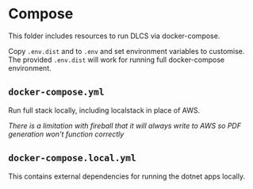 # Compose

This folder includes resources to run DLCS via docker-compose.

Copy `.env.dist` and to `.env` and set environment variables to customise. The provided `.env.dist` will work for running full docker-compose environment.

## `docker-compose.yml`

Run full stack locally, including localstack in place of AWS.

_There is a limitation with fireball that it will always write to AWS so PDF generation won't function correctly_

## `docker-compose.local.yml`

This contains external dependencies for running the dotnet apps locally.